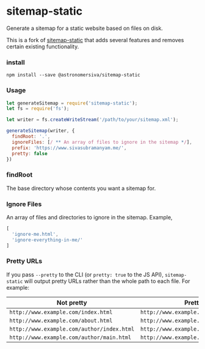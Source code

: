 # sitemap-static

Generate a sitemap for a static website based on files on disk.

This is a fork of [sitemap-static](https://github.com/tmcw/sitemap-static/) that
adds several features and removes certain existing functionality.

### install

`npm install --save @astronomersiva/sitemap-static`

### Usage

```javascript
let generateSitemap = require('sitemap-static');
let fs = require('fs');

let writer = fs.createWriteStream('/path/to/your/sitemap.xml');

generateSitemap(writer, {
  findRoot: '.',
  ignoreFiles: [/ ** An array of files to ignore in the sitemap */],
  prefix: 'https://www.sivasubramanyam.me/',
  pretty: false
})
```

### findRoot

The base directory whose contents you want a sitemap for.

### Ignore Files

An array of files and directories to ignore in the sitemap. Example,
```javascript
[
  'ignore-me.html',
  'ignore-everything-in-me/'
]
```

### Pretty URLs

If you pass `--pretty` to the CLI (or `pretty: true` to the JS API), `sitemap-static` will output pretty URLs rather than the whole path to each file. For example:

| Not pretty | Pretty |
| --- | --- |
| `http://www.example.com/index.html` | `http://www.example.com/` |
| `http://www.example.com/about.html` | `http://www.example.com/about` |
| `http://www.example.com/author/index.html` | `http://www.example.com/author` |
| `http://www.example.com/author/main.html` | `http://www.example.com/author/main` |

